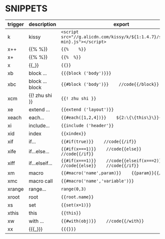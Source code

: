 # SNIPPETS

|trigger|description    |export                                                                            |
|-------|---------------|----------------------------------------------------------------------------------|
|k      |kissy          |```<script src="//g.alicdn.com/kissy/k/${1:1.4.7}/seed${2:-min}.js"></script>```  |
|x++    |{{% %}}        |```{{%    %}}```                                                                  |
|x+     |{{% %}}        |```{{%  %}}```                                                                    |
|x      |{{_}}          |```{{}}```                                                                        |
|xb     |block ...      |```{{{block ('body')}}}```                                                        |
|xbc    |block ... block|```{{#block ('body')}}    //code{{/block}}```                                     |
|xcm    |{{! zhu shi }} |```{{! zhu shi }}```                                                              |
|xe     |extend ...     |```{{extend ('layout')}}```                                                       |
|xeach  |each...        |```{{#each([1,2,4])}}    ${2:\{\{this\}\}}{{/each}}```                            |
|xi     |include...     |```{{include ('header'}}```                                                       |
|xid    |index          |```{{xindex}}```                                                                  |
|xif    |if...          |```{{#if(true)}}    //code{{/if}}```                                              |
|xife   |if...else...   |```{{#if(x===1)}}    //code{{else}}    //code{{/if}}```                           |
|xiff   |if...elseif... |```{{#if(x===1)}}    //code{{elseif(x===2)}}    //code{{else}}    //code{{/if}}```|
|xm     |macro          |```{{#macro('name',param)}}    {{param}}{{/macro}}```                             |
|xmc    |macro call     |```{{#macro('name','variable')}}```                                               |
|xrange |range...       |```range(0,3)```                                                                  |
|xroot  |root           |```{{root.name}}```                                                               |
|xs     |set            |```{{set(x=1)}}```                                                                |
|xthis  |this           |```{{this}}```                                                                    |
|xw     |with ...       |```{{#with(obj)}}    //code{{/with}}```                                           |
|xx     |{{{_}}}        |```{{{}}}```                                                                      |

